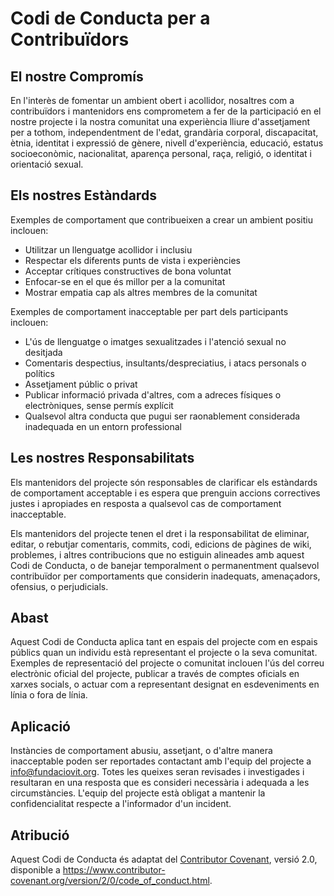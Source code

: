 # Codi de Conducta per a Contribuïdors

## El nostre Compromís

En l'interès de fomentar un ambient obert i acollidor, nosaltres com a contribuïdors i mantenidors ens comprometem a fer de la participació en el nostre projecte i la nostra comunitat una experiència lliure d'assetjament per a tothom, independentment de l'edat, grandària corporal, discapacitat, ètnia, identitat i expressió de gènere, nivell d'experiència, educació, estatus socioeconòmic, nacionalitat, aparença personal, raça, religió, o identitat i orientació sexual.

## Els nostres Estàndards

Exemples de comportament que contribueixen a crear un ambient positiu inclouen:

- Utilitzar un llenguatge acollidor i inclusiu
- Respectar els diferents punts de vista i experiències
- Acceptar crítiques constructives de bona voluntat
- Enfocar-se en el que és millor per a la comunitat
- Mostrar empatia cap als altres membres de la comunitat

Exemples de comportament inacceptable per part dels participants inclouen:

- L'ús de llenguatge o imatges sexualitzades i l'atenció sexual no desitjada
- Comentaris despectius, insultants/despreciatius, i atacs personals o polítics
- Assetjament públic o privat
- Publicar informació privada d'altres, com a adreces físiques o electròniques, sense permís explícit
- Qualsevol altra conducta que pugui ser raonablement considerada inadequada en un entorn professional

## Les nostres Responsabilitats

Els mantenidors del projecte són responsables de clarificar els estàndards de comportament acceptable i es espera que prenguin accions correctives justes i apropiades en resposta a qualsevol cas de comportament inacceptable.

Els mantenidors del projecte tenen el dret i la responsabilitat de eliminar, editar, o rebutjar comentaris, commits, codi, edicions de pàgines de wiki, problemes, i altres contribucions que no estiguin alineades amb aquest Codi de Conducta, o de banejar temporalment o permanentment qualsevol contribuïdor per comportaments que considerin inadequats, amenaçadors, ofensius, o perjudicials.

## Abast

Aquest Codi de Conducta aplica tant en espais del projecte com en espais públics quan un individu està representant el projecte o la seva comunitat. Exemples de representació del projecte o comunitat inclouen l'ús del correu electrònic oficial del projecte, publicar a través de comptes oficials en xarxes socials, o actuar com a representant designat en esdeveniments en línia o fora de línia.

## Aplicació

Instàncies de comportament abusiu, assetjant, o d'altre manera inacceptable poden ser reportades contactant amb l'equip del projecte a info@fundaciovit.org. Totes les queixes seran revisades i investigades i resultaran en una resposta que es consideri necessària i adequada a les circumstàncies. L'equip del projecte està obligat a mantenir la confidencialitat respecte a l'informador d'un incident.

## Atribució

Aquest Codi de Conducta és adaptat del [Contributor Covenant](https://www.contributor-covenant.org), versió 2.0, disponible a https://www.contributor-covenant.org/version/2/0/code_of_conduct.html.